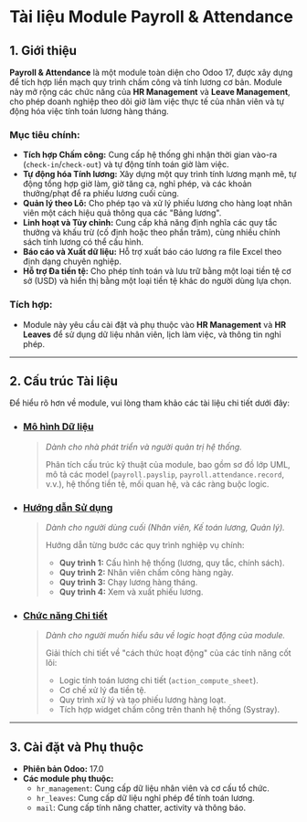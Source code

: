 # Tài liệu Module Payroll & Attendance

## 1. Giới thiệu

**Payroll & Attendance** là một module toàn diện cho Odoo 17, được xây dựng để tích hợp liền mạch quy trình chấm công và tính lương cơ bản. Module này mở rộng các chức năng của **HR Management** và **Leave Management**, cho phép doanh nghiệp theo dõi giờ làm việc thực tế của nhân viên và tự động hóa việc tính toán lương hàng tháng.

### Mục tiêu chính:
- **Tích hợp Chấm công:** Cung cấp hệ thống ghi nhận thời gian vào-ra (`check-in`/`check-out`) và tự động tính toán giờ làm việc.
- **Tự động hóa Tính lương:** Xây dựng một quy trình tính lương mạnh mẽ, tự động tổng hợp giờ làm, giờ tăng ca, nghỉ phép, và các khoản thưởng/phạt để ra phiếu lương cuối cùng.
- **Quản lý theo Lô:** Cho phép tạo và xử lý phiếu lương cho hàng loạt nhân viên một cách hiệu quả thông qua các "Bảng lương".
- **Linh hoạt và Tùy chỉnh:** Cung cấp khả năng định nghĩa các quy tắc thưởng và khấu trừ (cố định hoặc theo phần trăm), cùng nhiều chính sách tính lương có thể cấu hình.
- **Báo cáo và Xuất dữ liệu:** Hỗ trợ xuất báo cáo lương ra file Excel theo định dạng chuyên nghiệp.
- **Hỗ trợ Đa tiền tệ:** Cho phép tính toán và lưu trữ bằng một loại tiền tệ cơ sở (USD) và hiển thị bằng một loại tiền tệ khác do người dùng lựa chọn.

### Tích hợp:
- Module này yêu cầu cài đặt và phụ thuộc vào **HR Management** và **HR Leaves** để sử dụng dữ liệu nhân viên, lịch làm việc, và thông tin nghỉ phép.

---

## 2. Cấu trúc Tài liệu

Để hiểu rõ hơn về module, vui lòng tham khảo các tài liệu chi tiết dưới đây:

- ### **[Mô hình Dữ liệu](./data_model.md)**
  > *Dành cho nhà phát triển và người quản trị hệ thống.*
  > 
  > Phân tích cấu trúc kỹ thuật của module, bao gồm sơ đồ lớp UML, mô tả các model (`payroll.payslip`, `payroll.attendance.record`, v.v.), hệ thống tiền tệ, mối quan hệ, và các ràng buộc logic.

- ### **[Hướng dẫn Sử dụng](./user_guide.md)**
  > *Dành cho người dùng cuối (Nhân viên, Kế toán lương, Quản lý).*
  > 
  > Hướng dẫn từng bước các quy trình nghiệp vụ chính:
  > - **Quy trình 1:** Cấu hình hệ thống (lương, quy tắc, chính sách).
  > - **Quy trình 2:** Nhân viên chấm công hàng ngày.
  > - **Quy trình 3:** Chạy lương hàng tháng.
  > - **Quy trình 4:** Xem và xuất phiếu lương.

- ### **[Chức năng Chi tiết](./features.md)**
  > *Dành cho người muốn hiểu sâu về logic hoạt động của module.*
  > 
  > Giải thích chi tiết về "cách thức hoạt động" của các tính năng cốt lõi:
  > - Logic tính toán lương chi tiết (`action_compute_sheet`).
  > - Cơ chế xử lý đa tiền tệ.
  > - Quy trình xử lý và tạo phiếu lương hàng loạt.
  > - Tích hợp widget chấm công trên thanh hệ thống (Systray).

---

## 3. Cài đặt và Phụ thuộc

- **Phiên bản Odoo:** 17.0
- **Các module phụ thuộc:**
  - `hr_management`: Cung cấp dữ liệu nhân viên và cơ cấu tổ chức.
  - `hr_leaves`: Cung cấp dữ liệu nghỉ phép để tính toán lương.
  - `mail`: Cung cấp tính năng chatter, activity và thông báo.